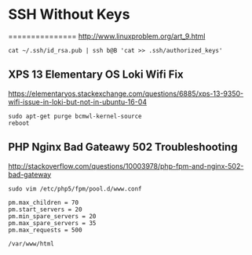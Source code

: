 # SSH Without Keys
===============
http://www.linuxproblem.org/art_9.html

```
cat ~/.ssh/id_rsa.pub | ssh b@B 'cat >> .ssh/authorized_keys'
```
## XPS 13 Elementary OS Loki Wifi Fix
https://elementaryos.stackexchange.com/questions/6885/xps-13-9350-wifi-issue-in-loki-but-not-in-ubuntu-16-04

```
sudo apt-get purge bcmwl-kernel-source
reboot
```


## PHP Nginx Bad Gateawy 502 Troubleshooting
http://stackoverflow.com/questions/10003978/php-fpm-and-nginx-502-bad-gateway
```
sudo vim /etc/php5/fpm/pool.d/www.conf

pm.max_children = 70
pm.start_servers = 20
pm.min_spare_servers = 20
pm.max_spare_servers = 35
pm.max_requests = 500

/var/www/html
```
